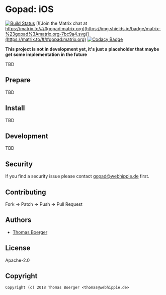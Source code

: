 # Gopad: iOS

[![Build Status](https://cloud.drone.io/api/badges/gopad/gopad-ios/status.svg)](https://cloud.drone.io/gopad/gopad-ios)
[![Join the Matrix chat at https://matrix.to/#/#gopad:matrix.org](https://img.shields.io/badge/matrix-%23gopad%3Amatrix.org-7bc9a4.svg)](https://matrix.to/#/#gopad:matrix.org)
[![Codacy Badge](https://api.codacy.com/project/badge/Grade/509d5e8502874823b5aaf3ab3ef0b54c)](https://www.codacy.com/app/gopad/gopad-ios?utm_source=github.com&amp;utm_medium=referral&amp;utm_content=gopad/gopad-ios&amp;utm_campaign=Badge_Grade)

**This project is not in development yet, it's just a placeholder that maybe get some implementation in the future**

TBD


## Prepare

TBD


## Install

TBD


## Development

TBD


## Security

If you find a security issue please contact gopad@webhippie.de first.


## Contributing

Fork -> Patch -> Push -> Pull Request


## Authors

* [Thomas Boerger](https://github.com/tboerger)


## License

Apache-2.0


## Copyright

```
Copyright (c) 2018 Thomas Boerger <thomas@webhippie.de>
```
